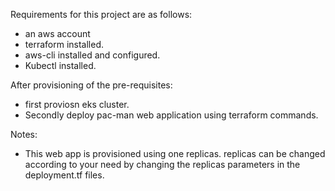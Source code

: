 Requirements for this project are as follows:
- an aws account
- terraform installed.
- aws-cli installed and configured.
- Kubectl installed.

After provisioning of the pre-requisites:
- first proviosn eks cluster.
- Secondly deploy pac-man web application using terraform commands.

Notes:
- This web app is provisioned using one replicas. replicas can be changed according to your need by changing the replicas parameters in the deployment.tf files.
